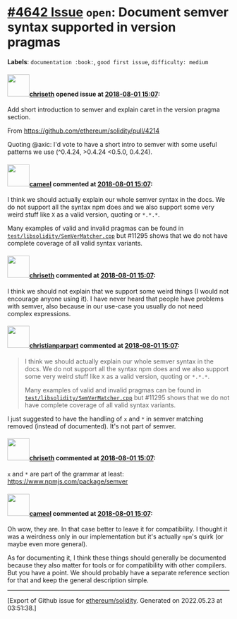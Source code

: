 # [\#4642 Issue](https://github.com/ethereum/solidity/issues/4642) `open`: Document semver syntax supported in version pragmas
**Labels**: `documentation :book:`, `good first issue`, `difficulty: medium`


#### <img src="https://avatars.githubusercontent.com/u/9073706?v=4" width="50">[chriseth](https://github.com/chriseth) opened issue at [2018-08-01 15:07](https://github.com/ethereum/solidity/issues/4642):

Add short introduction to semver and explain caret in the version pragma section.

From https://github.com/ethereum/solidity/pull/4214

Quoting @axic: I'd vote to have a short intro to semver with some useful patterns we use (^0.4.24, >0.4.24 <0.5.0, 0.4.24).

#### <img src="https://avatars.githubusercontent.com/u/137030?v=4" width="50">[cameel](https://github.com/cameel) commented at [2018-08-01 15:07](https://github.com/ethereum/solidity/issues/4642#issuecomment-938710376):

I think we should actually explain our whole semver syntax in the docs. We do not support all the syntax npm does and we also support some very weird stuff like `X` as a valid version, quoting or `*.*.*`.

Many examples of valid and invalid pragmas can be found in [`test/libsolidity/SemVerMatcher.cpp`](https://github.com/ethereum/solidity/blob/develop/test/libsolidity/SemVerMatcher.cpp) but #11295 shows that we do not have complete coverage of all valid syntax variants.

#### <img src="https://avatars.githubusercontent.com/u/9073706?v=4" width="50">[chriseth](https://github.com/chriseth) commented at [2018-08-01 15:07](https://github.com/ethereum/solidity/issues/4642#issuecomment-939845865):

I think we should not explain that we support some weird things (I would not encourage anyone using it). I have never heard that people have problems with semver, also because in our use-case you usually do not need complex expressions.

#### <img src="https://avatars.githubusercontent.com/u/56763?u=3e46099035fcc96e01be5297c24450bf40d92134&v=4" width="50">[christianparpart](https://github.com/christianparpart) commented at [2018-08-01 15:07](https://github.com/ethereum/solidity/issues/4642#issuecomment-939998886):

> I think we should actually explain our whole semver syntax in the docs. We do not support all the syntax npm does and we also support some very weird stuff like `X` as a valid version, quoting or `*.*.*`.
> 
> Many examples of valid and invalid pragmas can be found in [`test/libsolidity/SemVerMatcher.cpp`](https://github.com/ethereum/solidity/blob/develop/test/libsolidity/SemVerMatcher.cpp) but #11295 shows that we do not have complete coverage of all valid syntax variants.

I just suggested to have the handling of `x` and `*` in semver matching removed (instead of documented). It's not part of semver.

#### <img src="https://avatars.githubusercontent.com/u/9073706?v=4" width="50">[chriseth](https://github.com/chriseth) commented at [2018-08-01 15:07](https://github.com/ethereum/solidity/issues/4642#issuecomment-940003098):

`x` and `*` are part of the grammar at least: https://www.npmjs.com/package/semver

#### <img src="https://avatars.githubusercontent.com/u/137030?v=4" width="50">[cameel](https://github.com/cameel) commented at [2018-08-01 15:07](https://github.com/ethereum/solidity/issues/4642#issuecomment-940051699):

Oh wow, they are. In that case better to leave it for compatibility. I thought it was a weirdness only in our implementation but it's actually `npm`'s quirk (or maybe even more general).

As for documenting it, I think these things should generally be documented because they also matter for tools or for compatibility with other compilers. But you have a point. We should probably have a separate reference section for that and keep the general description simple.


-------------------------------------------------------------------------------



[Export of Github issue for [ethereum/solidity](https://github.com/ethereum/solidity). Generated on 2022.05.23 at 03:51:38.]
